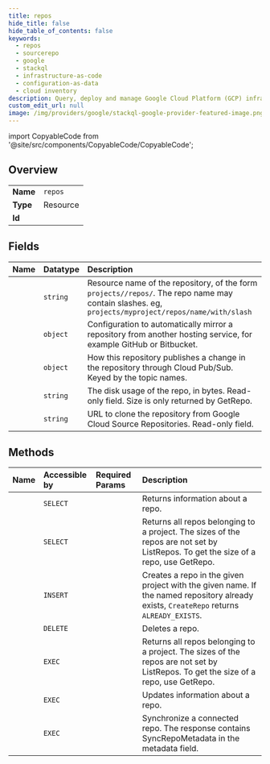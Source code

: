 ```yaml
---
title: repos
hide_title: false
hide_table_of_contents: false
keywords:
  - repos
  - sourcerepo
  - google    
  - stackql
  - infrastructure-as-code
  - configuration-as-data
  - cloud inventory
description: Query, deploy and manage Google Cloud Platform (GCP) infrastructure and resources using SQL
custom_edit_url: null
image: /img/providers/google/stackql-google-provider-featured-image.png
---
```


import CopyableCode from '@site/src/components/CopyableCode/CopyableCode';




## Overview
<table><tbody>
<tr><td><b>Name</b></td><td><code>repos</code></td></tr>
<tr><td><b>Type</b></td><td>Resource</td></tr>
<tr><td><b>Id</b></td><td><CopyableCode code="google.sourcerepo.repos" /></td></tr>
</tbody></table>

## Fields
| Name | Datatype | Description |
|:-----|:---------|:------------|
| <CopyableCode code="name" /> | `string` | Resource name of the repository, of the form `projects//repos/`. The repo name may contain slashes. eg, `projects/myproject/repos/name/with/slash` |
| <CopyableCode code="mirrorConfig" /> | `object` | Configuration to automatically mirror a repository from another hosting service, for example GitHub or Bitbucket. |
| <CopyableCode code="pubsubConfigs" /> | `object` | How this repository publishes a change in the repository through Cloud Pub/Sub. Keyed by the topic names. |
| <CopyableCode code="size" /> | `string` | The disk usage of the repo, in bytes. Read-only field. Size is only returned by GetRepo. |
| <CopyableCode code="url" /> | `string` | URL to clone the repository from Google Cloud Source Repositories. Read-only field. |
## Methods
| Name | Accessible by | Required Params | Description |
|:-----|:--------------|:----------------|:------------|
| <CopyableCode code="get" /> | `SELECT` | <CopyableCode code="projectsId, reposId" /> | Returns information about a repo. |
| <CopyableCode code="list" /> | `SELECT` | <CopyableCode code="projectsId" /> | Returns all repos belonging to a project. The sizes of the repos are not set by ListRepos. To get the size of a repo, use GetRepo. |
| <CopyableCode code="create" /> | `INSERT` | <CopyableCode code="projectsId" /> | Creates a repo in the given project with the given name. If the named repository already exists, `CreateRepo` returns `ALREADY_EXISTS`. |
| <CopyableCode code="delete" /> | `DELETE` | <CopyableCode code="projectsId, reposId" /> | Deletes a repo. |
| <CopyableCode code="_list" /> | `EXEC` | <CopyableCode code="projectsId" /> | Returns all repos belonging to a project. The sizes of the repos are not set by ListRepos. To get the size of a repo, use GetRepo. |
| <CopyableCode code="patch" /> | `EXEC` | <CopyableCode code="projectsId, reposId" /> | Updates information about a repo. |
| <CopyableCode code="sync" /> | `EXEC` | <CopyableCode code="projectsId, reposId" /> | Synchronize a connected repo. The response contains SyncRepoMetadata in the metadata field. |
